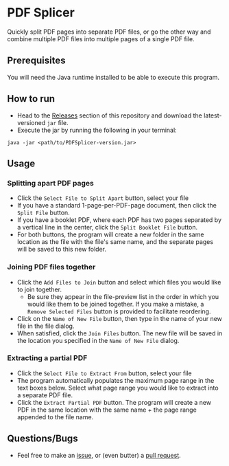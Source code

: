 # PDF Splicer
Quickly split PDF pages into separate PDF files, or go the other way and combine multiple PDF files into multiple pages of a single PDF file.

## Prerequisites
You will need the Java runtime installed to be able to execute this program.

## How to run
* Head to the [Releases](https://github.com/jeffrpowell/PDFSplicer/releases) section of this repository and download the latest-versioned `jar` file.
* Execute the jar by running the following in your terminal:
```
java -jar <path/to/PDFSplicer-version.jar>
```

## Usage

### Splitting apart PDF pages

* Click the `Select File to Split Apart` button, select your file
* If you have a standard 1-page-per-PDF-page document, then click the `Split File` button. 
* If you have a booklet PDF, where each PDF has two pages separated by a vertical line in the center, click the `Split Booklet File` button.
* For both buttons, the program will create a new folder in the same location as the file with the file's same name, and the separate pages will be saved to this new folder.

### Joining PDF files together
* Click the `Add Files to Join` button and select which files you would like to join together. 
  * Be sure they appear in the file-preview list in the order in which you would like them to be joined together. If you make a mistake, a `Remove Selected Files` button is provided to facilitate reordering. 
* Click on the `Name of New File` button, then type in the name of your new file in the file dialog.
* When satisfied, click the `Join Files` button. The new file will be saved in the location you specified in the `Name of New File` dialog.

### Extracting a partial PDF

* Click the `Select File to Extract From` button, select your file
* The program automatically populates the maximum page range in the text boxes below. Select what page range you would like to extract into a separate PDF file.
* Click the `Extract Partial PDF` button. The program will create a new PDF in the same location with the same name + the page range appended to the file name.

## Questions/Bugs
* Feel free to make an [issue](https://github.com/jeffrpowell/PDFSplicer/issues), or (even butter) a [pull request](https://github.com/jeffrpowell/PDFSplicer/pulls).